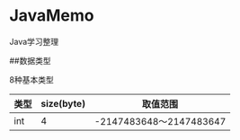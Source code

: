 # JavaMemo

Java学习整理

##数据类型

8种基本类型

| 类型      | size(byte) | 取值范围                |
| --------- | ---------- | ----------------------- |
| int       | 4          | -2147483648～2147483647 |

